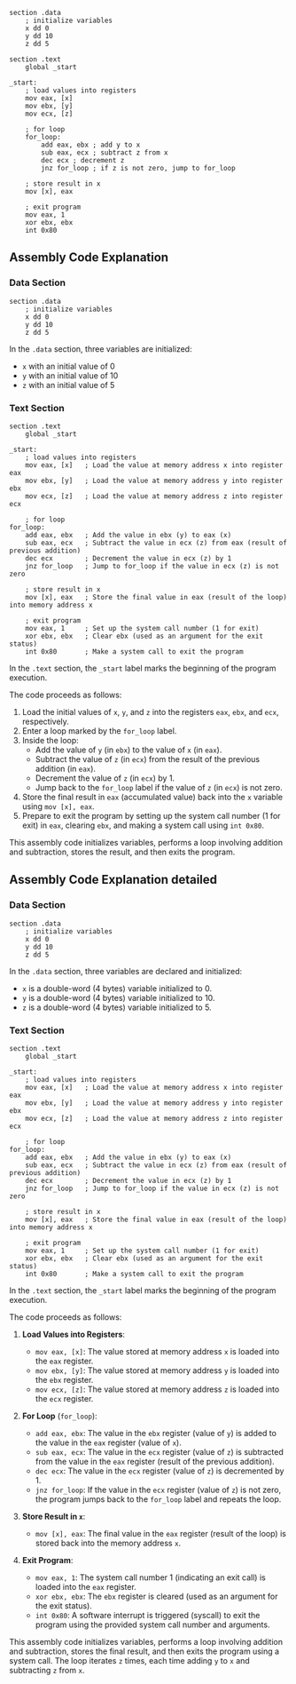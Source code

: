 ```assembly
section .data
    ; initialize variables
    x dd 0
    y dd 10
    z dd 5

section .text
    global _start

_start:
    ; load values into registers
    mov eax, [x]
    mov ebx, [y]
    mov ecx, [z]

    ; for loop
    for_loop:
        add eax, ebx ; add y to x
        sub eax, ecx ; subtract z from x
        dec ecx ; decrement z
        jnz for_loop ; if z is not zero, jump to for_loop

    ; store result in x
    mov [x], eax

    ; exit program
    mov eax, 1
    xor ebx, ebx
    int 0x80
```

## Assembly Code Explanation

### Data Section

```assembly
section .data
    ; initialize variables
    x dd 0
    y dd 10
    z dd 5
```

In the `.data` section, three variables are initialized:
- `x` with an initial value of 0
- `y` with an initial value of 10
- `z` with an initial value of 5

### Text Section

```assembly
section .text
    global _start

_start:
    ; load values into registers
    mov eax, [x]   ; Load the value at memory address x into register eax
    mov ebx, [y]   ; Load the value at memory address y into register ebx
    mov ecx, [z]   ; Load the value at memory address z into register ecx

    ; for loop
for_loop:
    add eax, ebx   ; Add the value in ebx (y) to eax (x)
    sub eax, ecx   ; Subtract the value in ecx (z) from eax (result of previous addition)
    dec ecx        ; Decrement the value in ecx (z) by 1
    jnz for_loop   ; Jump to for_loop if the value in ecx (z) is not zero

    ; store result in x
    mov [x], eax   ; Store the final value in eax (result of the loop) into memory address x

    ; exit program
    mov eax, 1     ; Set up the system call number (1 for exit)
    xor ebx, ebx   ; Clear ebx (used as an argument for the exit status)
    int 0x80       ; Make a system call to exit the program
```

In the `.text` section, the `_start` label marks the beginning of the program execution.

The code proceeds as follows:
1. Load the initial values of `x`, `y`, and `z` into the registers `eax`, `ebx`, and `ecx`, respectively.
2. Enter a loop marked by the `for_loop` label.
3. Inside the loop:
   - Add the value of `y` (in `ebx`) to the value of `x` (in `eax`).
   - Subtract the value of `z` (in `ecx`) from the result of the previous addition (in `eax`).
   - Decrement the value of `z` (in `ecx`) by 1.
   - Jump back to the `for_loop` label if the value of `z` (in `ecx`) is not zero.
4. Store the final result in `eax` (accumulated value) back into the `x` variable using `mov [x], eax`.
5. Prepare to exit the program by setting up the system call number (1 for exit) in `eax`, clearing `ebx`, and making a system call using `int 0x80`.

This assembly code initializes variables, performs a loop involving addition and subtraction, stores the result, and then exits the program.


## Assembly Code Explanation detailed

### Data Section

```assembly
section .data
    ; initialize variables
    x dd 0
    y dd 10
    z dd 5
```

In the `.data` section, three variables are declared and initialized:
- `x` is a double-word (4 bytes) variable initialized to 0.
- `y` is a double-word (4 bytes) variable initialized to 10.
- `z` is a double-word (4 bytes) variable initialized to 5.

### Text Section

```assembly
section .text
    global _start

_start:
    ; load values into registers
    mov eax, [x]   ; Load the value at memory address x into register eax
    mov ebx, [y]   ; Load the value at memory address y into register ebx
    mov ecx, [z]   ; Load the value at memory address z into register ecx

    ; for loop
for_loop:
    add eax, ebx   ; Add the value in ebx (y) to eax (x)
    sub eax, ecx   ; Subtract the value in ecx (z) from eax (result of previous addition)
    dec ecx        ; Decrement the value in ecx (z) by 1
    jnz for_loop   ; Jump to for_loop if the value in ecx (z) is not zero

    ; store result in x
    mov [x], eax   ; Store the final value in eax (result of the loop) into memory address x

    ; exit program
    mov eax, 1     ; Set up the system call number (1 for exit)
    xor ebx, ebx   ; Clear ebx (used as an argument for the exit status)
    int 0x80       ; Make a system call to exit the program
```

In the `.text` section, the `_start` label marks the beginning of the program execution.

The code proceeds as follows:

1. **Load Values into Registers**:
   - `mov eax, [x]`: The value stored at memory address `x` is loaded into the `eax` register.
   - `mov ebx, [y]`: The value stored at memory address `y` is loaded into the `ebx` register.
   - `mov ecx, [z]`: The value stored at memory address `z` is loaded into the `ecx` register.

2. **For Loop** (`for_loop`):
   - `add eax, ebx`: The value in the `ebx` register (value of `y`) is added to the value in the `eax` register (value of `x`).
   - `sub eax, ecx`: The value in the `ecx` register (value of `z`) is subtracted from the value in the `eax` register (result of the previous addition).
   - `dec ecx`: The value in the `ecx` register (value of `z`) is decremented by 1.
   - `jnz for_loop`: If the value in the `ecx` register (value of `z`) is not zero, the program jumps back to the `for_loop` label and repeats the loop.

3. **Store Result in `x`**:
   - `mov [x], eax`: The final value in the `eax` register (result of the loop) is stored back into the memory address `x`.

4. **Exit Program**:
   - `mov eax, 1`: The system call number 1 (indicating an exit call) is loaded into the `eax` register.
   - `xor ebx, ebx`: The `ebx` register is cleared (used as an argument for the exit status).
   - `int 0x80`: A software interrupt is triggered (syscall) to exit the program using the provided system call number and arguments.

This assembly code initializes variables, performs a loop involving addition and subtraction, stores the final result, and then exits the program using a system call. The loop iterates `z` times, each time adding `y` to `x` and subtracting `z` from `x`.
